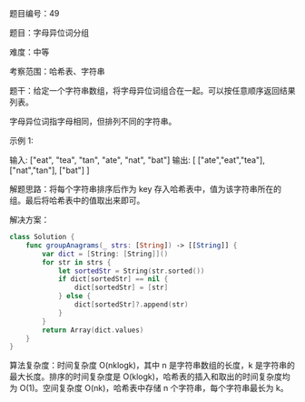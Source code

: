 题目编号：49

题目：字母异位词分组

难度：中等

考察范围：哈希表、字符串

题干：给定一个字符串数组，将字母异位词组合在一起。可以按任意顺序返回结果列表。

字母异位词指字母相同，但排列不同的字符串。

示例 1:

输入: ["eat", "tea", "tan", "ate", "nat", "bat"]
输出:
[
  ["ate","eat","tea"],
  ["nat","tan"],
  ["bat"]
]

解题思路：将每个字符串排序后作为 key 存入哈希表中，值为该字符串所在的组。最后将哈希表中的值取出来即可。

解决方案：

```swift
class Solution {
    func groupAnagrams(_ strs: [String]) -> [[String]] {
        var dict = [String: [String]]()
        for str in strs {
            let sortedStr = String(str.sorted())
            if dict[sortedStr] == nil {
                dict[sortedStr] = [str]
            } else {
                dict[sortedStr]?.append(str)
            }
        }
        return Array(dict.values)
    }
}
```

算法复杂度：时间复杂度 O(nklogk)，其中 n 是字符串数组的长度，k 是字符串的最大长度。排序的时间复杂度是 O(klogk)，哈希表的插入和取出的时间复杂度均为 O(1)。空间复杂度 O(nk)，哈希表中存储 n 个字符串，每个字符串最长为 k。